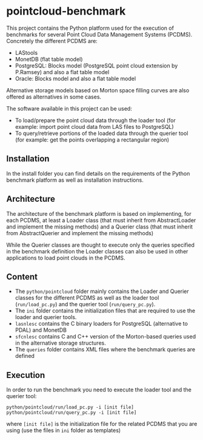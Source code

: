 pointcloud-benchmark
====================

This project contains the Python platform used for the execution of benchmarks 
for several Point Cloud Data Management Systems (PCDMS). Concretely the 
different PCDMS are:
 - LAStools
 - MonetDB (flat table model)
 - PostgreSQL: Blocks model (PostgreSQL point cloud extension by P.Ramsey) and 
 also a flat table model
 - Oracle: Blocks model and also a flat table model

Alternative storage models based on Morton space filling curves are also offered
as alternatives in some cases.

The software available in this project can be used:
 - To load/prepare the point cloud data through the loader tool
 (for example: import point cloud data from LAS files to PostgreSQL)
 - To query/retrieve portions of the loaded data through the querier tool
 (for example: get the points overlapping a rectangular region) 
 
 
Installation
------------

In the install folder you can find details on the requirements of the
Python benchmark platform as well as installation instructions. 


Architecture
------------

The architecture of the benchmark platform is based on implementing, for each 
PCDMS, at least a Loader class (that must inherit from AbstractLoader and 
implement the missing methods) and a Querier class (that must inherit from 
AbstractQuerier and implement the missing methods)

While the Querier classes are thought to execute only the queries specified in 
the benchmark definition the Loader classes can also be used in other 
applications to load point clouds in the PCDMS. 


Content
-------

- The `python/pointcloud` folder mainly contains the Loader and Querier classes for
the different PCDMS as well as the loader tool (`run/load_pc.py`) and the querier tool
(`run/query_pc.py`). 
- The `ini` folder contains the initialization files that are required to use
the loader and querier tools.
- `lasnlesc` contains the C binary loaders for PostgreSQL (alternative to PDAL) and MonetDB 
- `sfcnlesc` contains C and C++ version of the Morton-based queries used in the 
alternative storage structures.
- The `queries` folder contains XML files where the benchmark queries are defined


Execution
---------

In order to run the benchmark you need to execute the loader tool and the querier tool:

`python/pointcloud/run/load_pc.py -i [init file]` 
`python/pointcloud/run/query_pc.py -i [init file]`

where `[init file]` is the initialization file for the related PCDMS that you are 
using (use the files in `ini` folder as templates)